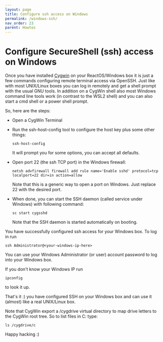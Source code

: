 ```yaml
---
layout: page
title: Configure ssh access on Windows
permalink: /windows-ssh/
nav_order: 23
parent: Howtos
---
```


# [](#header-1) Configure SecureShell (ssh) access on Windows

Once you have installed [Cygwin](https://www.cygwin.org)
on your ReactOS/Windows box it is just a few commands
configuring remote terminal access via OpenSSH. Just
like with most UNIX/Linux boxes you can log in remotely
and get a shell prompt with the usual GNU tools. In
addition on a CygWin shell also most Windows command
line tools work (in contrast to the WSL2 shell) and
you can also start a cmd shell or a power shell prompt.

So, here are the steps:

  * Open a CygWin Terminal
  * Run the ssh-host-config tool to configure the host key
    plus some other things:

        ssh-host-config

    It will prompt you for some options, you can accept all
    defaults.
  * Open port 22 (the ssh TCP port) in the Windows firewall:

        netsh advfirewall firewall add rule name='Enable sshd' protocol=tcp localport=22 dir=in action=allow

    Note that this is a generic way to open a port on Windows.
    Just replace 22 with the desired port.
  * When done, you can start the SSH daemon (called service
    under Windows) with following command:

        sc start cygsshd

    Note that the SSH daemon is started automatically on
    booting.

You have successfully configured ssh access for your Windows
box. To log in run

    ssh Administrator@<your-windows-ip-here>

You can use your Windows Administrator (or user) account
password to log into your Windows box.

If you don't know your Windows IP run

    ipconfig

to look it up.

That's it :) you have configured SSH on your Windows box
and can use it (almost) like a real UNIX/Linux box.

Note that CygWin export a /cygdrive virtual directory
to map drive letters to the CygWin root tree. So to
list files in C: type:

    ls /cygdrive/c

Happy hacking :)
